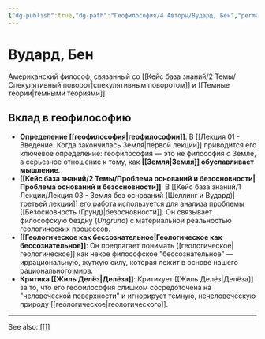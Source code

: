 ```yaml
---
{"dg-publish":true,"dg-path":"Геофилософия/4 Авторы/Вудард, Бен","permalink":"/geofilosofiya/4-avtory/vudard-ben/"}
---
```


# Вудард, Бен

Американский философ, связанный со [[Кейс база знаний/2 Темы/Спекулятивный поворот\|спекулятивным поворотом]] и [[Темные теории\|темными теориями]].

## Вклад в геофилософию
- **Определение [[геофилософия\|геофилософии]]**: В [[Лекция 01 - Введение. Когда закончилась Земля\|первой лекции]] приводится его ключевое определение: геофилософия — это не философия *о* Земле, а серьезное отношение к тому, как **[[Земля\|Земля]] обуславливает мышление**.
- **[[Кейс база знаний/2 Темы/Проблема оснований и безосновности\|Проблема оснований и безосновности]]**: В [[Кейс база знаний/1 Лекции/Лекция 03 - Земля без оснований (Шеллинг и Вудард)\|третьей лекции]] его работа используется для анализа проблемы [[Безосновность (Грунд)\|безосновности]]. Он связывает философскую бездну (*Ungrund*) с материальной реальностью геологических процессов.
- **[[Геологическое как бессознательное\|Геологическое как бессознательное]]**: Он предлагает понимать [[геологическое\|геологическое]] как некое философское "бессознательное" — иррациональную, жуткую силу, которая лежит в основе нашего рационального мира.
- **Критика [[Жиль Делёз\|Делёза]]**: Критикует [[Жиль Делёз\|Делёза]] за то, что его геофилософия слишком сосредоточена на "человеческой поверхности" и игнорирует темную, нечеловеческую природу [[геологическое\|геологического]].






---
See also:
[[]]
